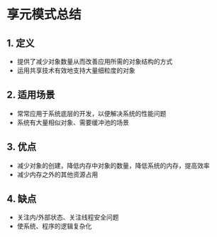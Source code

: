 # 享元模式总结



## 1. 定义

- 提供了减少对象数量从而改善应用所需的对象结构的方式
- 运用共享技术有效地支持大量细粒度的对象

## 2. 适用场景

- 常常应用于系统底层的开发，以便解决系统的性能问题
- 系统有大量相似对象、需要缓冲池的场景

## 3. 优点

- 减少对象的创建，降低内存中对象的数量，降低系统的内存，提高效率
- 减少内存之外的其他资源占用

## 4. 缺点

- 关注内/外部状态、关注线程安全问题
- 使系统、程序的逻辑复杂化



